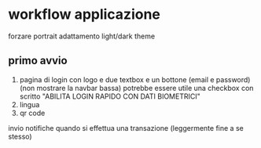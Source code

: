 # workflow applicazione
forzare portrait
adattamento light/dark theme

## primo avvio
1. pagina di login con logo e due textbox e un bottone (email e password) (non mostrare la navbar bassa)
potrebbe essere utile una checkbox con scritto "ABILITA LOGIN RAPIDO CON DATI BIOMETRICI"
2. lingua
3. qr code

invio notifiche quando si effettua una transazione (leggermente fine a se stesso)